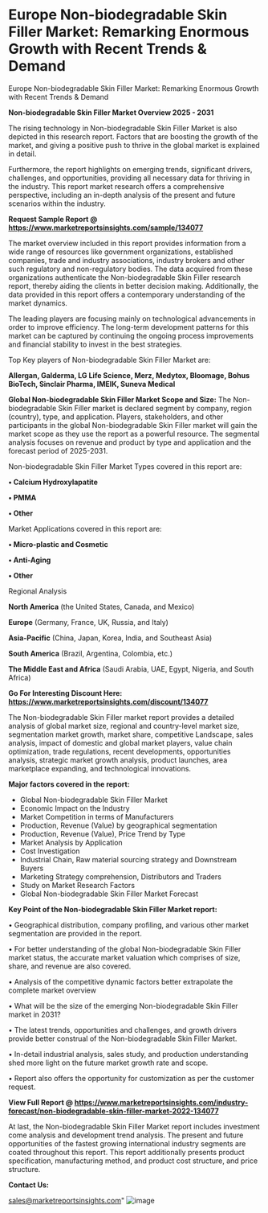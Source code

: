 # Europe Non-biodegradable Skin Filler Market: Remarking Enormous Growth with Recent Trends & Demand
Europe Non-biodegradable Skin Filler Market: Remarking Enormous Growth with Recent Trends & Demand

<Strong> Non-biodegradable Skin Filler Market Overview 2025 - 2031</strong>

The rising technology in Non-biodegradable Skin Filler Market is also depicted in this research report. Factors that are boosting the growth of the market, and giving a positive push to thrive in the global market is explained in detail.

Furthermore, the report highlights on emerging trends, significant drivers, challenges, and opportunities, providing all necessary data for thriving in the industry. This report market research offers a comprehensive perspective, including an in-depth analysis of the present and future scenarios within the industry.

<strong>Request Sample Report @ <a href=https://www.marketreportsinsights.com/sample/134077>https://www.marketreportsinsights.com/sample/134077</a></strong>

The market overview included in this report provides information from a wide range of resources like government organizations, established companies, trade and industry associations, industry brokers and other such regulatory and non-regulatory bodies. The data acquired from these organizations authenticate the Non-biodegradable Skin Filler research report, thereby aiding the clients in better decision making. Additionally, the data provided in this report offers a contemporary understanding of the market dynamics.

The leading players are focusing mainly on technological advancements in order to improve efficiency. The long-term development patterns for this market can be captured by continuing the ongoing process improvements and financial stability to invest in the best strategies.

Top Key players of Non-biodegradable Skin Filler Market are:

<strong>Allergan, Galderma, LG Life Science, Merz, Medytox, Bloomage, Bohus BioTech, Sinclair Pharma, IMEIK, Suneva Medical</strong>

<strong><b>Global Non-biodegradable Skin Filler Market Scope and Size:</b></strong>
The Non-biodegradable Skin Filler market is declared segment by company, region (country), type, and application. Players, stakeholders, and other participants in the global Non-biodegradable Skin Filler market will gain the market scope as they use the report as a powerful resource. The segmental analysis focuses on revenue and product by type and application and the forecast period of 2025-2031.

Non-biodegradable Skin Filler Market Types covered in this report are:

<strong>• Calcium Hydroxylapatite

• PMMA

• Other</strong>

Market Applications covered in this report are:

<strong>• Micro-plastic and Cosmetic

• Anti-Aging

• Other</strong> 

Regional Analysis

<strong>North America</strong> (the United States, Canada, and Mexico)

<strong>Europe</strong> (Germany, France, UK, Russia, and Italy)

<strong>Asia-Pacific</strong> (China, Japan, Korea, India, and Southeast Asia)

<strong>South America</strong> (Brazil, Argentina, Colombia, etc.)

<strong>The Middle East and Africa</strong> (Saudi Arabia, UAE, Egypt, Nigeria, and South Africa)

<strong>Go For Interesting Discount Here: <a href=https://www.marketreportsinsights.com/discount/134077>https://www.marketreportsinsights.com/discount/134077</a></strong>

The Non-biodegradable Skin Filler market report provides a detailed analysis of global market size, regional and country-level market size, segmentation market growth, market share, competitive Landscape, sales analysis, impact of domestic and global market players, value chain optimization, trade regulations, recent developments, opportunities analysis, strategic market growth analysis, product launches, area marketplace expanding, and technological innovations.

<strong><b>Major factors covered in the report:</b></strong>
<ul>
  <li>Global Non-biodegradable Skin Filler Market </li>
  <li>Economic Impact on the Industry</li>
  <li>Market Competition in terms of Manufacturers</li>
  <li>Production, Revenue (Value) by geographical segmentation</li>
  <li>Production, Revenue (Value), Price Trend by Type</li>
  <li>Market Analysis by Application</li>
  <li>Cost Investigation</li>
  <li>Industrial Chain, Raw material sourcing strategy and Downstream Buyers</li>
  <li>Marketing Strategy comprehension, Distributors and Traders</li>
  <li>Study on Market Research Factors</li>
  <li>Global Non-biodegradable Skin Filler Market Forecast</li>
</ul>

<strong><b>Key Point of the Non-biodegradable Skin Filler Market report:</b></strong>

• Geographical distribution, company profiling, and various other market segmentation are provided in the report.

• For better understanding of the global Non-biodegradable Skin Filler market status, the accurate market valuation which comprises of size, share, and revenue are also covered.

• Analysis of the competitive dynamic factors better extrapolate the complete market overview

• What will be the size of the emerging Non-biodegradable Skin Filler market in 2031?

• The latest trends, opportunities and challenges, and growth drivers provide better construal of the Non-biodegradable Skin Filler Market.

• In-detail industrial analysis, sales study, and production understanding shed more light on the future market growth rate and scope.

• Report also offers the opportunity for customization as per the customer request.

<strong><b>View Full Report @ <a href=https://www.marketreportsinsights.com/industry-forecast/non-biodegradable-skin-filler-market-2022-134077>https://www.marketreportsinsights.com/industry-forecast/non-biodegradable-skin-filler-market-2022-134077</a></b></strong>


At last, the Non-biodegradable Skin Filler Market report includes investment come analysis and development trend analysis. The present and future opportunities of the fastest growing international industry segments are coated throughout this report. This report additionally presents product specification, manufacturing method, and product cost structure, and price structure.

<strong>Contact Us:</strong>

sales@marketreportsinsights.com"
![image](https://github.com/user-attachments/assets/848c5cf8-39eb-49ad-bd32-02772a0a8020)
